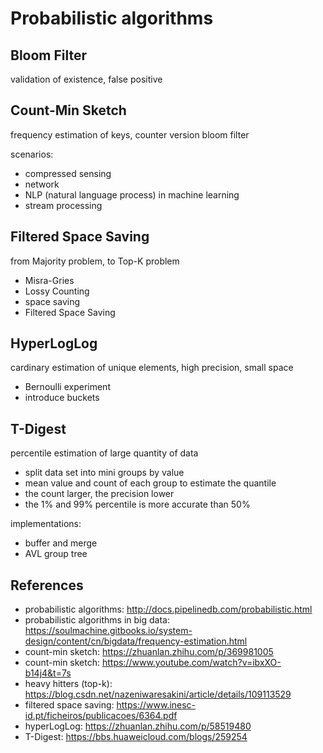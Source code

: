 # Probabilistic algorithms

## Bloom Filter
validation of existence, false positive

## Count-Min Sketch
frequency estimation of keys, counter version bloom filter

scenarios:
- compressed sensing
- network
- NLP (natural language process) in machine learning
- stream processing

## Filtered Space Saving
from Majority problem, to Top-K problem
- Misra-Gries
- Lossy Counting
- space saving
- Filtered Space Saving

## HyperLogLog
cardinary estimation of unique elements, high precision, small space

- Bernoulli experiment
- introduce buckets

## T-Digest
percentile estimation of large quantity of data

- split data set into mini groups by value
- mean value and count of each group to estimate the quantile
- the count larger, the precision lower
- the 1% and 99% percentile is more accurate than 50%

implementations:
- buffer and merge
- AVL group tree

## References
- probabilistic algorithms: http://docs.pipelinedb.com/probabilistic.html
- probabilistic algorithms in big data: https://soulmachine.gitbooks.io/system-design/content/cn/bigdata/frequency-estimation.html
- count-min sketch: https://zhuanlan.zhihu.com/p/369981005
- count-min sketch: https://www.youtube.com/watch?v=ibxXO-b14j4&t=7s
- heavy hitters (top-k): https://blog.csdn.net/nazeniwaresakini/article/details/109113529
- filtered space saving: https://www.inesc-id.pt/ficheiros/publicacoes/6364.pdf
- hyperLogLog: https://zhuanlan.zhihu.com/p/58519480
- T-Digest: https://bbs.huaweicloud.com/blogs/259254